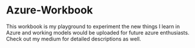 # Azure-Workbook
This workbook is my playground to experiment the new things I learn in Azure and working models would be uploaded for future azure enthusiasts. Check out my medium for detailed descriptions as well.
